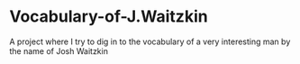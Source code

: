 # Vocabulary-of-J.Waitzkin
A project where I try to dig in to the vocabulary of a very interesting man by the name of Josh Waitzkin
